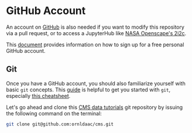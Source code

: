 # GitHub Account

An account on [GitHub](https://github.com) is also needed if you want to modify this repository via a pull request, or to access a JupyterHub like [NASA Openscape's 2i2c]().

This [document](https://docs.github.com/en/get-started/start-your-journey/creating-an-account-on-github#signing-up-for-a-new-personal-account) provides information on how to sign up for a free personal GitHub account.

## Git
Once you have a GitHub account, you should also familiarize yourself with basic `git` concepts. This [guide](https://docs.github.com/en/get-started/getting-started-with-git) is helpful to get you started with `git`, especially [this cheatsheet](https://training.github.com/downloads/github-git-cheat-sheet.pdf).

Let's go ahead and clone this [CMS data tutorials](https://github.com/ornldaac/cms) git repository by issuing the following command on the terminal:

```bash
git clone git@github.com:ornldaac/cms.git
```
